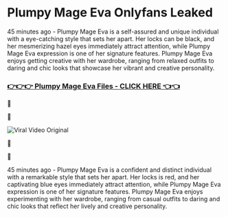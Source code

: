 # Plumpy Mage Eva Onlyfans Leaked

<p>45 minutes ago - Plumpy Mage Eva is a self-assured and unique individual with a eye-catching style that sets her apart. Her locks can be black, and her mesmerizing hazel eyes immediately attract attention, while Plumpy Mage Eva expression is one of her signature features. Plumpy Mage Eva enjoys getting creative with her wardrobe, ranging from relaxed outfits to daring and chic looks that showcase her vibrant and creative personality.</p><p>
<h3><a href="https://fansleaks.com-getfree.pro/plumpy-mage-eva" rel="nofollow">👉👉👉 Plumpy Mage Eva Files - CLICK HERE 👈👈</a></h3>
<p>🔻</p>
<p>🔻</p> <p>
<a href="https://fansleaks.com-getfree.pro/plumpy-mage-eva" rel="nofollow"><img src="https://i.imgur.com/0ZbtXZ5.gif" alt="Viral Video Original" style="max-width: 100%; display: inline-block;" data-target="animated-image.originalImage"></a>
<p>🔻</p>
<p>🔻</p> <p>45 minutes ago - Plumpy Mage Eva is a confident and distinct individual with a remarkable style that sets her apart. Her locks is red, and her captivating blue eyes immediately attract attention, while Plumpy Mage Eva expression is one of her signature features. Plumpy Mage Eva enjoys experimenting with her wardrobe, ranging from casual outfits to daring and chic looks that reflect her lively and creative personality.</p>